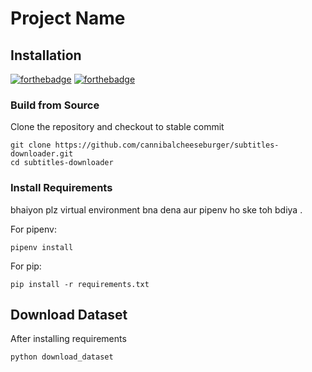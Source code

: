

# Project Name

## Installation

[![forthebadge](https://forthebadge.com/images/badges/built-with-love.svg)](https://forthebadge.com)
[![forthebadge](https://forthebadge.com/images/badges/made-with-python.svg)](https://forthebadge.com)

### Build from Source
Clone the repository and checkout to stable commit

```
git clone https://github.com/cannibalcheeseburger/subtitles-downloader.git
cd subtitles-downloader
```

### Install Requirements

bhaiyon plz virtual environment bna dena aur pipenv ho ske toh bdiya .

For pipenv:
```
pipenv install
```
For pip:
```
pip install -r requirements.txt
```

## Download Dataset

After installing requirements 

```
python download_dataset
```



